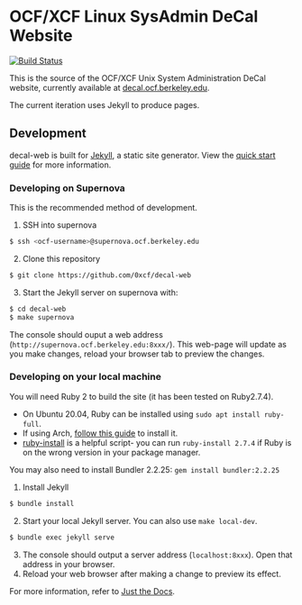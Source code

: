 # OCF/XCF Linux SysAdmin DeCal Website

[![Build Status](https://jenkins.ocf.berkeley.edu/buildStatus/icon?job=decal-web/master)](https://jenkins.ocf.berkeley.edu/job/decal-web/)

This is the source of the OCF/XCF Unix System Administration DeCal website, currently available at [decal.ocf.berkeley.edu](https://decal.ocf.berkeley.edu).

The current iteration uses Jekyll to produce pages.

## Development

decal-web is built for [Jekyll](https://jekyllrb.com), a static site generator. View the [quick start guide](https://jekyllrb.com/docs/) for more information.

### Developing on Supernova

This is the recommended method of development. 

1. SSH into supernova
```bash
$ ssh <ocf-username>@supernova.ocf.berkeley.edu
```
2. Clone this repository
```bash
$ git clone https://github.com/0xcf/decal-web
```
3. Start the Jekyll server on supernova with:
```bash
$ cd decal-web
$ make supernova
```

The console should ouput a web address (`http://supernova.ocf.berkeley.edu:8xxx/`). This web-page will update as you make changes, reload your browser tab to preview the changes.

### Developing on your local machine

You will need Ruby 2 to build the site (it has been tested on Ruby2.7.4). 
* On Ubuntu 20.04, Ruby can be installed using `sudo apt install ruby-full`.
* If using Arch, [follow this guide](https://gist.github.com/jhass/8839655bb038e829fba1) to install it.
* [ruby-install](https://github.com/postmodern/ruby-install) is a helpful script- you can run `ruby-install 2.7.4` if Ruby is on the wrong version in your package manager.

You may also need to install Bundler 2.2.25: `gem install bundler:2.2.25`

1. Install Jekyll
```bash
$ bundle install
```
2. Start your local Jekyll server. You can also use `make local-dev`.
```bash
$ bundle exec jekyll serve
```
3. The console should output a server address (`localhost:8xxx`). Open that address in your browser.
4. Reload your web browser after making a change to preview its effect.

For more information, refer to [Just the Docs](https://pmarsceill.github.io/just-the-docs/).
